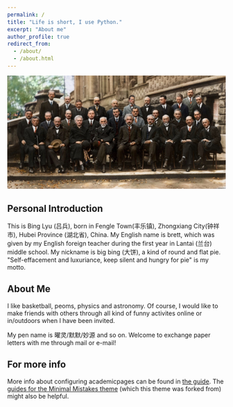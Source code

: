 ```yaml
---
permalink: /
title: "Life is short, I use Python."
excerpt: "About me"
author_profile: true
redirect_from: 
  - /about/
  - /about.html
---
```


![Thumbnail of Solvey](huiyi1.jpg)



Personal Introduction
------
This is  Bing Lyu (吕兵), born in Fengle Town(丰乐镇), Zhongxiang City(钟祥市), Hubei Province (湖北省), China. My English name is brett, which was given by my English foreign teacher during the first year in Lantai (兰台) middle school. My nickname is big bing (大饼), a kind of round and flat pie. "Self-effacement and luxuriance, keep silent and hungry for pie" is my motto.






About Me
-----
I like basketball, peoms, physics and astronomy. Of course, I would like to make friends with others  through all kind of funny activites online or in/outdoors when I have been invited.

My pen name is 曜灵/默默/妙源 and so on. Welcome to exchange paper letters with me through mail or e-mail!

<!--
整段整段的不可见内容
shenjingbing.jpg
youmaobing.jpg
silianbing.jpg
erbing.jpg
fanbing.jpg
zhongerbing.jpg
gongzhubing.jpg
libing.jpg
malisubing.jpg
shadan.jpg
-->



For more info
------
More info about configuring academicpages can be found in [the guide](https://academicpages.github.io/markdown/). The [guides for the Minimal Mistakes theme](https://mmistakes.github.io/minimal-mistakes/docs/configuration/) (which this theme was forked from) might also be helpful.
